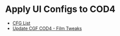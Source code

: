 # Apply UI Configs to COD4

* [CFG List](https://cfgfactory.com/downloads/game/COD4)
* [Update CGF COD4 - Film Tweaks](https://www.youtube.com/watch?v=RBY7Mw6G4lc)
  
